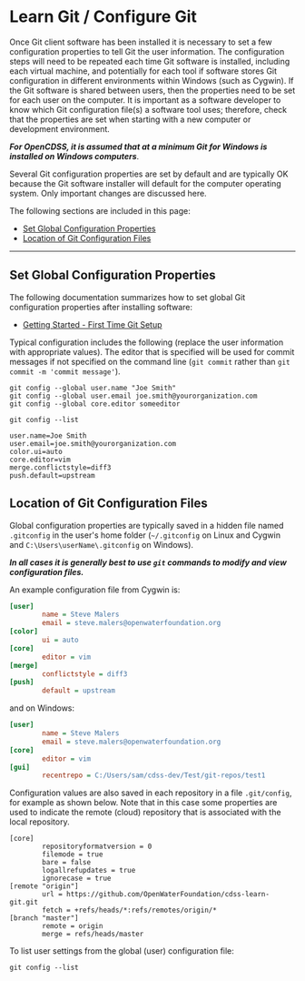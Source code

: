 # Learn Git / Configure Git #

Once Git client software has been installed it is necessary to set a few configuration properties to tell Git
the user information.
The configuration steps will need to be repeated each time Git software is installed, including each virtual machine,
and potentially for each tool if software stores Git configuration in different environments within Windows (such as Cygwin).
If the Git software is shared between users, then the properties need to be set for each user on the computer.
It is important as a software developer to know which Git configuration file(s) a software tool uses;
therefore, check that the properties are set when starting with a new computer or development environment.

***For OpenCDSS, it is assumed that at a minimum Git for Windows is installed on Windows computers***.

Several Git configuration properties are set by default and are typically OK because the Git software installer will
default for the computer operating system.  Only important changes are discussed here.

The following sections are included in this page:

* [Set Global Configuration Properties](#set-global-configuration-properties)
* [Location of Git Configuration Files](#location-of-git-configuration-files)

-----

## Set Global Configuration Properties ##

The following documentation summarizes how to set global Git configuration properties after installing software:

* [Getting Started - First Time Git Setup](https://git-scm.com/book/en/v2/Getting-Started-First-Time-Git-Setup)

Typical configuration includes the following (replace the user information with appropriate values).
The editor that is specified will be used for commit messages if not specified on the command line (`git commit` rather than
`git commit -m 'commit message'`).

```
git config --global user.name "Joe Smith"
git config --global user.email joe.smith@yourorganization.com
git config --global core.editor someeditor

git config --list

user.name=Joe Smith
user.email=joe.smith@yourorganization.com
color.ui=auto
core.editor=vim
merge.conflictstyle=diff3
push.default=upstream
```

## Location of Git Configuration Files ##

Global configuration properties are typically saved in a hidden file named `.gitconfig` in the user's home folder
(`~/.gitconfig` on Linux and Cygwin and `C:\Users\userName\.gitconfig` on Windows).

***In all cases it is generally best to use `git` commands to modify and view configuration files.***

An example configuration file from Cygwin is:

```ini
[user]
        name = Steve Malers
        email = steve.malers@openwaterfoundation.org
[color]
        ui = auto
[core]
        editor = vim
[merge]
        conflictstyle = diff3
[push]
        default = upstream

```

and on Windows:

```ini
[user]
        name = Steve Malers
        email = steve.malers@openwaterfoundation.org
[core]
        editor = vim
[gui]
        recentrepo = C:/Users/sam/cdss-dev/Test/git-repos/test1
```

Configuration values are also saved in each repository in a file `.git/config`, for example as shown below.
Note that in this case some properties are used to indicate the remote (cloud) repository that is associated with the local repository.


```
[core]
        repositoryformatversion = 0
        filemode = true
        bare = false
        logallrefupdates = true
        ignorecase = true
[remote "origin"]
        url = https://github.com/OpenWaterFoundation/cdss-learn-git.git
        fetch = +refs/heads/*:refs/remotes/origin/*
[branch "master"]
        remote = origin
        merge = refs/heads/master

```

To list user settings from the global (user) configuration file:

```
git config --list
```


